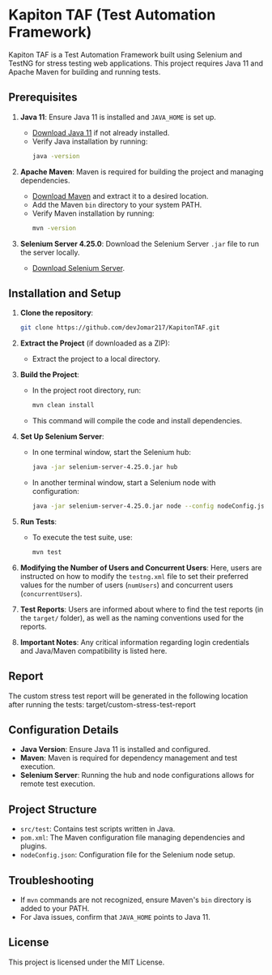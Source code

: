 
# Kapiton TAF (Test Automation Framework)

Kapiton TAF is a Test Automation Framework built using Selenium and TestNG for stress testing web applications. This project requires Java 11 and Apache Maven for building and running tests.

## Prerequisites

1. **Java 11**: Ensure Java 11 is installed and `JAVA_HOME` is set up.
    - [Download Java 11](https://www.oracle.com/java/technologies/javase-jdk11-downloads.html) if not already installed.
    - Verify Java installation by running:
      ```bash
      java -version
      ```

2. **Apache Maven**: Maven is required for building the project and managing dependencies.
    - [Download Maven](https://maven.apache.org/download.cgi) and extract it to a desired location.
    - Add the Maven `bin` directory to your system PATH.
    - Verify Maven installation by running:
      ```bash
      mvn -version
      ```

3. **Selenium Server 4.25.0**: Download the Selenium Server `.jar` file to run the server locally.
    - [Download Selenium Server](https://www.selenium.dev/downloads/).

## Installation and Setup

1. **Clone the repository**:
   ```bash
   git clone https://github.com/devJomar217/KapitonTAF.git
   ```

2. **Extract the Project** (if downloaded as a ZIP):
    - Extract the project to a local directory.

3. **Build the Project**:
    - In the project root directory, run:
      ```bash
      mvn clean install
      ```
    - This command will compile the code and install dependencies.

4. **Set Up Selenium Server**:
    - In one terminal window, start the Selenium hub:
      ```bash
      java -jar selenium-server-4.25.0.jar hub
      ```
    - In another terminal window, start a Selenium node with configuration:
      ```bash
      java -jar selenium-server-4.25.0.jar node --config nodeConfig.json
      ```

5. **Run Tests**:
    - To execute the test suite, use:
      ```bash
      mvn test
      ```
6. **Modifying the Number of Users and Concurrent Users**: Here, users are instructed on how to modify the `testng.xml` file to set their preferred values for the number of users (`numUsers`) and concurrent users (`concurrentUsers`).

7. **Test Reports**: Users are informed about where to find the test reports (in the `target/` folder), as well as the naming conventions used for the reports.

8. **Important Notes**: Any critical information regarding login credentials and Java/Maven compatibility is listed here.

## Report

The custom stress test report will be generated in the following location after running the tests: target/custom-stress-test-report


## Configuration Details

- **Java Version**: Ensure Java 11 is installed and configured.
- **Maven**: Maven is required for dependency management and test execution.
- **Selenium Server**: Running the hub and node configurations allows for remote test execution.

## Project Structure

- `src/test`: Contains test scripts written in Java.
- `pom.xml`: The Maven configuration file managing dependencies and plugins.
- `nodeConfig.json`: Configuration file for the Selenium node setup.

## Troubleshooting

- If `mvn` commands are not recognized, ensure Maven's `bin` directory is added to your PATH.
- For Java issues, confirm that `JAVA_HOME` points to Java 11.

## License

This project is licensed under the MIT License.
